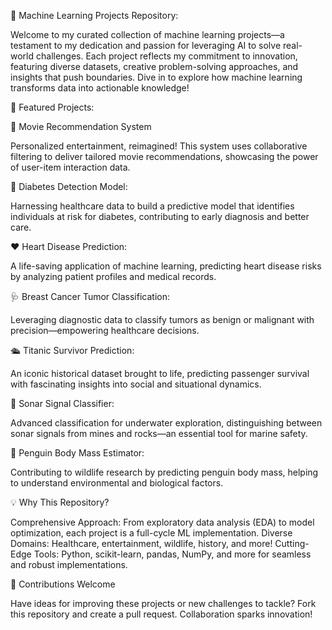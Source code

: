 🚀 Machine Learning Projects Repository:

Welcome to my curated collection of machine learning projects—a testament to my dedication and passion for leveraging AI to solve real-world challenges. Each project reflects my commitment to innovation, featuring diverse datasets, creative problem-solving approaches, and insights that push boundaries. Dive in to explore how machine learning transforms data into actionable knowledge!

🌟 Featured Projects:

🎥 Movie Recommendation System

Personalized entertainment, reimagined! This system uses collaborative filtering to deliver tailored movie recommendations, showcasing the power of user-item interaction data.

🔬 Diabetes Detection Model:

Harnessing healthcare data to build a predictive model that identifies individuals at risk for diabetes, contributing to early diagnosis and better care.

❤️ Heart Disease Prediction:

A life-saving application of machine learning, predicting heart disease risks by analyzing patient profiles and medical records.

🩺 Breast Cancer Tumor Classification:

Leveraging diagnostic data to classify tumors as benign or malignant with precision—empowering healthcare decisions.

🛳️ Titanic Survivor Prediction:

An iconic historical dataset brought to life, predicting passenger survival with fascinating insights into social and situational dynamics.

🌊 Sonar Signal Classifier:

Advanced classification for underwater exploration, distinguishing between sonar signals from mines and rocks—an essential tool for marine safety.

🐧 Penguin Body Mass Estimator:

Contributing to wildlife research by predicting penguin body mass, helping to understand environmental and biological factors.

💡 Why This Repository?

Comprehensive Approach: From exploratory data analysis (EDA) to model optimization, each project is a full-cycle ML implementation.
Diverse Domains: Healthcare, entertainment, wildlife, history, and more!
Cutting-Edge Tools: Python, scikit-learn, pandas, NumPy, and more for seamless and robust implementations.

🤝 Contributions Welcome

Have ideas for improving these projects or new challenges to tackle? Fork this repository and create a pull request. Collaboration sparks innovation!
